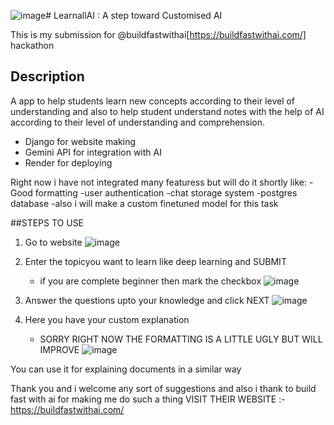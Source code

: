 ![image](https://github.com/user-attachments/assets/f826df62-5581-4122-b622-b1cf80ff67ee)# LearnallAI : A step toward Customised AI

This is my submission for @buildfastwithai[https://buildfastwithai.com/] hackathon

## Description
A app to help students learn new concepts according to their level of understanding and also to help student understand notes with the help of AI according to their level of understanding and comprehension.
- Django for website making
- Gemini API for integration with AI
- Render for deploying

Right now i have not integrated many featuress but will do it shortly like:
-Good formatting
-user authentication 
-chat storage system
-postgres database 
-also i will make a custom finetuned model for this task


##STEPS TO USE
1. Go to website
   ![image](https://github.com/user-attachments/assets/e2b1bd2e-3bf3-42e5-ad25-bc11161a4c87)

2. Enter the topicyou want to learn like deep learning and SUBMIT
   - if you are complete beginner then mark the checkbox 
   ![image](https://github.com/user-attachments/assets/4febbaba-debb-4f89-9e90-8e588ea4ef61)

4. Answer the questions upto your knowledge  and click NEXT
   ![image](https://github.com/user-attachments/assets/24a77bad-e4fd-4377-906a-ccaafdbfd233)

5. Here you have your custom explanation
   - SORRY RIGHT NOW THE FORMATTING IS A LITTLE UGLY BUT WILL IMPROVE
   ![image](https://github.com/user-attachments/assets/85304bfb-1809-44ee-9ec1-6513a4501c9b)

You can use it for explaining documents in a similar way

Thank you and i welcome any sort of suggestions
and also i thank to build fast with ai for making me do such a thing 
VISIT THEIR WEBSITE :- https://buildfastwithai.com/
